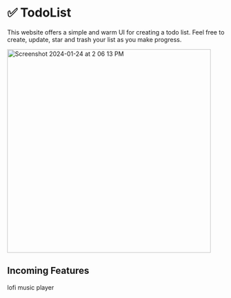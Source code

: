# ✅ TodoList

This website offers a simple and warm UI for creating a todo list. Feel free to create, update, star and trash your list as you make progress.

<img width="472" alt="Screenshot 2024-01-24 at 2 06 13 PM" src="https://github.com/Komal914/todoList/assets/44416323/71c9ff38-c084-4916-a721-74b150d60d70">

## Incoming Features 

lofi music player 

